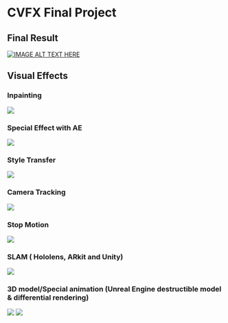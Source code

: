 # CVFX Final Project

## Final Result
[![IMAGE ALT TEXT HERE](https://img.youtube.com/vi/Hrr4N0-RkjY/0.jpg)](https://youtu.be/Hrr4N0-RkjY)

## Visual Effects
### Inpainting
![](https://i.imgur.com/nYaqmMQ.png)

### Special Effect with AE
![](https://i.imgur.com/BZzIKCe.png)

### Style Transfer
![](https://i.imgur.com/bfDbZzv.png)

### Camera Tracking
![](https://i.imgur.com/LBskSnE.png)

### Stop Motion
![](https://i.imgur.com/BUxSE67.png)

### SLAM ( Hololens, ARkit and Unity)

![](https://i.imgur.com/INBMY4e.png)

### 3D model/Special animation (Unreal Engine destructible model & differential rendering)
![](https://i.imgur.com/dPFQQTN.png)
![](https://i.imgur.com/EtUASpS.png)


